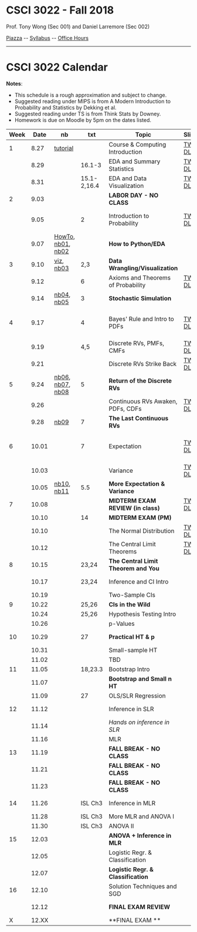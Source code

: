 # CSCI 3022 - Fall 2018

Prof. Tony Wong (Sec 001) and Daniel Larremore (Sec 002)

[Piazza](https://piazza.com/colorado/fall2018/csci3022/home) -- [Syllabus](https://github.com/dblarremore/csci3022/blob/master/resources/syllabus.md) -- [Office Hours](https://goo.gl/YzMniJ)

***

# CSCI 3022 Calendar

**Notes**:
- This schedule is a rough approximation and subject to change.
- Suggested reading under MIPS is from A Modern Introduction to Probability and Statistics by Dekking et al. 
- Suggested reading under TS is from Think Stats by Downey. 
- Homework is due on Moodle by 5pm on the dates listed.

| Week |  Date  |  nb       |  txt        |         Topic                            |  Slides     |  Hmwk            | 
|------|--------|-----------|-------------|------------------------------------------|-------------|------------------| 
| 1    | 8.27   | [tutorial](https://github.com/dblarremore/csci3022/blob/master/notebooks/NumpyPandasTutorial.ipynb)          |             | Course & Computing Introduction          | [TW](https://drive.google.com/open?id=1P9vpqgDoLNYYe0ndQtjPrF8oD2uw-C9H) [DL](https://github.com/dblarremore/csci3022/blob/master/slides/lec1.pdf)            |                  | 
|      | 8.29   |           | 16.1-3      | EDA and Summary Statistics               | [TW](https://drive.google.com/open?id=1sqdIGKmCPCHcVo4bS79zGZpwic2H_6T7) [DL](https://github.com/dblarremore/csci3022/blob/master/slides/lec2.pdf)           |                  | 
|      | 8.31   |           | 15.1-2,16.4 | EDA and Data Visualization              |  [TW](https://drive.google.com/open?id=1m5PvrG0hKUAu8QSOeCYH24RiSrsKcysk) [DL](https://github.com/dblarremore/csci3022/blob/master/slides/lec3.pdf)               | 
| 2    | 9.03   |           |             | **LABOR DAY - NO CLASS**                 |             |                  | 
|      | 9.05   |           | 2 | Introduction to Probability               |  [TW](https://github.com/dblarremore/csci3022/blob/master/slides/lec4_TW.pdf) [DL](https://github.com/dblarremore/csci3022/blob/master/slides/lec4.pdf)           | [Quizlet01 due](https://moodle.cs.colorado.edu/mod/quiz/view.php?id=26849), [hw1  posted](https://github.com/dblarremore/csci3022/tree/master/homework/homework1)      | 
|      | 9.07   | [HowTo](https://github.com/dblarremore/csci3022/blob/master/notebooks/nb00_python_question_mark.ipynb), [nb01](https://github.com/dblarremore/csci3022/blob/master/notebooks/nb01_pandas_titanic.ipynb), [nb02](https://github.com/dblarremore/csci3022/blob/master/notebooks/nb02_summarystats_weather.ipynb)          |             | **How to Python/EDA**                       |             |                  | 
| 3    | 9.10   | [viz](https://github.com/dblarremore/csci3022/blob/master/notebooks/nb_bonus_thePlotThickens.ipynb), [nb03](https://github.com/dblarremore/csci3022/blob/master/notebooks/nb03_graphical_summaries_wrangling.ipynb)          | 2,3         | **Data Wrangling/Visualization**                        |             |                  | 
|      | 9.12   |           | 6           | Axioms and Theorems of Probability       | [TW](https://drive.google.com/open?id=1c9dy7BSgmXBQHMUigDix5BARj2WwxvHS) [DL](https://github.com/dblarremore/csci3022/blob/master/slides/lec5.pdf)            |                  | 
|      | 9.14   | [nb04](https://github.com/dblarremore/csci3022/blob/master/notebooks/nb04_stochastic_simulation.ipynb), [nb05](https://github.com/dblarremore/csci3022/blob/master/notebooks/nb05_condl_total_prob.ipynb)          | 3           | **Stochastic Simulation**                |             | [hw1 due](https://moodle.cs.colorado.edu/mod/assign/view.php?id=26848)          | 
| 4    | 9.17   |           | 4           | Bayes' Rule and Intro to PDFs            | [TW](https://drive.google.com/open?id=1ztkNZbF6lGapdreF1GJhXnXQN6uA9EvD) [DL](https://github.com/dblarremore/csci3022/blob/master/slides/lec6.pdf)           | [hw2 posted](https://github.com/dblarremore/csci3022/tree/master/homework/homework2), [Quizlet02 due](https://moodle.cs.colorado.edu/mod/quiz/view.php?id=26850)       | 
|      | 9.19   |           | 4,5         | Discrete RVs, PMFs, CMFs                 | [TW](https://drive.google.com/open?id=1PA0Vn3k8a9PnnrwqzFWLifaqiLsasZti) [DL](https://github.com/dblarremore/csci3022/blob/master/slides/lec7.pdf)           |                  | 
|      | 9.21   |           |             | Discrete RVs Strike Back                 | [TW](https://drive.google.com/open?id=1vLMU7UhtHHZGJPBWgH8tlfc9BKWcy1Yr) [DL](https://github.com/dblarremore/csci3022/blob/master/slides/lec8.pdf)            |                  | 
| 5    | 9.24   | [nb06](https://github.com/dblarremore/csci3022/blob/master/notebooks/nb06_bayes_LTP.ipynb), [nb07](https://github.com/dblarremore/csci3022/blob/master/notebooks/nb07_discrete_rvs.ipynb), [nb08](https://github.com/dblarremore/csci3022/blob/master/notebooks/nb08_more_discrete_rvs.ipynb)          | 5           | **Return of the Discrete RVs**           |             |  [Quizlet03 due](https://moodle.cs.colorado.edu/mod/quiz/view.php?id=26851)                | 
|      | 9.26   |           |             | Continuous RVs Awaken, PDFs, CDFs        | [TW](https://drive.google.com/open?id=1M5D7GcLQyvovbSOXAZrsLdVlG-YLQWbr) [DL](https://github.com/dblarremore/csci3022/blob/master/slides/lec9.pdf)           |                  | 
|      | 9.28   | [nb09](https://github.com/dblarremore/csci3022/blob/master/notebooks/nb09_continuousRVs.ipynb)          | 7           | **The Last Continuous RVs**              |             | [hw2 due](https://moodle.cs.colorado.edu/mod/assign/view.php?id=26852)          | 
| 6    | 10.01  |           | 7           | Expectation                              | [TW](https://drive.google.com/open?id=1c-Uu3ma82gBetxFjow5q6MNTtgs7o-TA) [DL](https://github.com/dblarremore/csci3022/blob/master/slides/lec10.pdf)           | [hw3 posted](https://github.com/dblarremore/csci3022/tree/master/homework/homework3), [Quizlet04 due](https://moodle.cs.colorado.edu/mod/quiz/view.php?id=26853)       | 
|      | 10.03  |           |             | Variance                                 | [TW](https://drive.google.com/open?id=1g-rJbqj2_4WxFCFX5Xc9RX3LuPFcS0cf) [DL](https://github.com/dblarremore/csci3022/blob/master/slides/lec11.pdf)           |                  | 
|      | 10.05  | [nb10](https://github.com/dblarremore/csci3022/blob/master/notebooks/nb10_expectation.ipynb), [nb11](https://github.com/dblarremore/csci3022/blob/master/notebooks/nb11_exp_and_var.ipynb)          | 5.5         | **More Expectation & Variance**          |             | [Quizlet05 due](https://moodle.cs.colorado.edu/mod/quiz/view.php?id=26854)                 | 
| 7    | 10.08  |           |             | **MIDTERM EXAM REVIEW (in class)**                 | [TW](https://drive.google.com/open?id=14ymiiBgYrrm65CFhjxSDHsg97JuSFyT0) [DL](https://github.com/dblarremore/csci3022/blob/master/slides/DL_review.pdf)            |                  | 
|      | 10.10  |           | 14          | **MIDTERM EXAM (PM)**                  |             |                  | 
|      | 10.10  |           |             | The Normal Distribution                |  [TW](https://drive.google.com/open?id=1i0pTIas7Pk1oOVVbvgJcLGknOnqFwHwr) [DL](https://github.com/dblarremore/csci3022/blob/master/slides/lec12.pdf)          |                  | 
|      | 10.12  |           |             |  The Central Limit Theorems                   | [TW](https://drive.google.com/open?id=142SYnwcxZ4vzKFuF0QS0anyci6LM_ivK) [DL](https://github.com/dblarremore/csci3022/blob/master/slides/lec13.pdf)            | hw3 due          | 
| 8    | 10.15  |           | 23,24       | **The Central Limit Theorem and You**    |             | hw4 posted       | 
|      | 10.17  |           | 23,24       | Inference and CI Intro                   |             | [Quizlet06 due](https://moodle.cs.colorado.edu/mod/quiz/view.php?id=26857)                 | 
|      | 10.19  |           |             | Two-Sample CIs                           |             |                  | 
| 9    | 10.22  |           | 25,26       | **CIs in the Wild**                      |             |                  | 
|      | 10.24  |           | 25,26       | Hypothesis Testing Intro                 |             |                  | 
|      | 10.26  |           |             | p-Values                                 |             | hw4 due          | 
| 10   | 10.29  |           | 27          | **Practical HT & p**                     |             | hw5 posted       | 
|      | 10.31  |           |             | Small-sample HT                          |             |                  | 
|      | 11.02  |           |             |  TBD                                     |             |                  | 
| 11   | 11.05  |           | 18,23.3     | Bootstrap Intro                          |             |                  | 
|      | 11.07  |           |             | **Bootstrap and Small n HT**             |             |                  | 
|      | 11.09  |           | 27          | OLS/SLR Regression                       |             | hw5 due          | 
| 12   | 11.12  |           |             | Inference in SLR                         |             | hw6 posted       | 
|      | 11.14  |           |             | *Hands on inference in SLR*              |             |                  | 
|      | 11.16  |           |             | MLR                                      |             |                  | 
| 13   | 11.19  |           |             | **FALL BREAK - NO CLASS**                |             |                  | 
|      | 11.21  |           |             | **FALL BREAK - NO CLASS**                |             |                  | 
|      | 11.23  |           |             | **FALL BREAK - NO CLASS**                |             |                  | 
| 14   | 11.26  |           | ISL Ch3     | Inference in MLR                         |             | practicum posted | 
|      | 11.28  |           | ISL Ch3     | More MLR and ANOVA I                     |             |                  | 
|      | 11.30  |           | ISL Ch3     | ANOVA II                                 |             | hw6 due          | 
| 15   | 12.03  |           |             | **ANOVA + Inference in MLR**             |             |                  | 
|      | 12.05  |           |             | Logistic Regr. & Classification          |             |                  | 
|      | 12.07  |           |             | **Logistic Regr. & Classification**      |             |                  | 
| 16   | 12.10  |           |             | Solution Techniques and SGD              |             |                  | 
|      | 12.12  |           |             | **FINAL EXAM REVIEW**                    |             | practicum due    | 
| X    | 12.XX  |           |             | **FINAL EXAM **                          |             |                  | 
